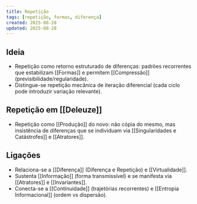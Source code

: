 ```yaml
---
title: Repetição
tags: [repetição, formas, diferença]
created: 2025-08-28
updated: 2025-08-28
---
```


## Ideia
- Repetição como retorno estruturado de diferenças: padrões recorrentes que estabilizam [[Formas]] e permitem [[Compressão]] (previsibilidade/regularidade).
- Distingue-se repetição mecânica de iteração diferencial (cada ciclo pode introduzir variação relevante).

## Repetição em [[Deleuze]]
- Repetição como [[Produção]] do novo: não cópia do mesmo, mas insistência de diferenças que se individuam via [[Singularidades e Catástrofes]] e [[Atratores]].

## Ligações
- Relaciona-se a [[Diferença]] (Diferença e Repetição) e [[Virtualidade]].
- Sustenta [[Informação]] (forma transmissível) e se manifesta via [[Atratores]] e [[Invariantes]].
- Conecta-se a [[Continuidade]] (trajetórias recorrentes) e [[Entropia Informacional]] (ordem vs dispersão).
